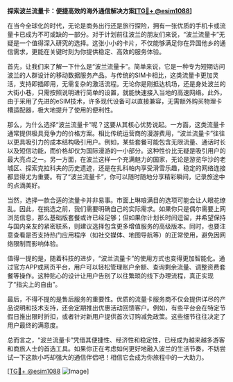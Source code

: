 **探索波兰流量卡：便捷高效的海外通信解决方案[[TG💪+ @esim1088](https://t.me/s/esim1088)]**

在当今全球化的时代，无论是商务出行还是旅行探险，拥有一张优质的手机卡或流量卡已成为不可或缺的一部分。对于计划前往波兰的朋友们来说，“波兰流量卡”无疑是一个值得深入研究的选择。这张小小的卡片，不仅能够满足你在异国他乡的通信需求，更能在关键时刻为你提供稳定、高效的服务体验。

首先，让我们来了解一下什么是“波兰流量卡”。简单来说，它是一种专为短期访问波兰的人群设计的移动数据服务产品。与传统的SIM卡相比，这类流量卡更加灵活，支持即插即用，无需复杂的激活流程。无论你是刚抵达机场，还是身处波兰的大街小巷，只需按照说明进行简单的设置，就能快速接入当地的高速网络。此外，由于采用了先进的eSIM技术，许多现代设备可以直接兼容，无需额外购买物理卡槽适配器，极大地提升了使用的便利性。

那么，为什么选择“波兰流量卡”呢？这要从其核心优势说起。一方面，这类流量卡通常提供极具竞争力的价格方案。相比传统运营商的漫游费用，“波兰流量卡”往往以更具吸引力的成本结构吸引用户。例如，某些套餐可能包含无限流量、通话时长以及短信功能，而价格却仅为国际漫游的一小部分。这种性价比无疑是吸引用户的最大亮点之一。另一方面，在波兰这样一个充满魅力的国家，无论是游览华沙的老城区、探索克拉科夫的历史遗迹，还是在扎科帕内享受滑雪乐趣，稳定的网络连接都显得尤为重要。有了“波兰流量卡”，你可以随时随地分享精彩瞬间，记录旅途中的点滴美好。

当然，选择一款合适的流量卡并非易事。市面上琳琅满目的选项可能会让人眼花缭乱。因此，在挑选之前，我们需要明确自己的实际需求。如果你只是偶尔需要上网浏览信息，那么基础版套餐或许已经足够；但如果你计划长时间逗留，并希望保持与国内亲友的紧密联系，则建议选择包含更多增值服务的高级版本。同时，也要注意查看是否支持热门应用程序（如社交媒体、地图导航等）的正常使用，避免因网络限制而影响体验。

值得一提的是，随着科技的进步，“波兰流量卡”的使用方式也变得更加智能化。通过官方APP或网页平台，用户可以轻松管理账户余额、查询剩余流量、调整资费套餐等操作。这种贴心的设计让用户告别了以往繁琐的线下办理流程，真正实现了“指尖上的自由”。

最后，不得不提的是售后服务的重要性。优质的流量卡服务商不仅会提供详尽的产品说明和技术支持，还会定期推出优惠活动回馈客户。例如，有些平台会在特定节假日推出限时折扣，或者针对新用户提供首次订购减免政策。这些细节往往决定了用户最终的满意度。

总而言之，“波兰流量卡”凭借其便捷性、经济性和稳定性，已经成为越来越多游客和商旅人士的首选工具。如果你正在考虑如何更好地融入波兰的生活节奏，不妨尝试一下这款小巧却强大的通信伴侣吧！相信它会成为你旅程中的一大助力。

[[TG💪+ @esim1088](https://t.me/s/esim1088) ![Image](https://i.postimg.cc/4NQfJmqS/Snipaste-2025-05-13-00-14-12.png)]